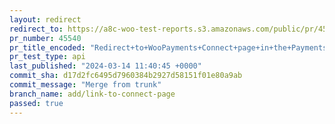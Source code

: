 ```yaml
---
layout: redirect
redirect_to: https://a8c-woo-test-reports.s3.amazonaws.com/public/pr/45540/api/index.html
pr_number: 45540
pr_title_encoded: "Redirect+to+WooPayments+Connect+page+in+the+Payments+task"
pr_test_type: api
last_published: "2024-03-14 11:40:45 +0000"
commit_sha: d17d2fc6495d7960384b2927d58151f01e80a9ab
commit_message: "Merge from trunk"
branch_name: add/link-to-connect-page
passed: true
---
```

